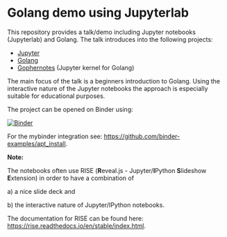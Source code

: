 # Golang demo using Jupyterlab

This repository provides a talk/demo including Jupyter notebooks (Jupyterlab) and Golang. The talk introduces into the following projects:
 * [Jupyter](https://jupyter.org) 
 * [Golang](https://golang.org)
 * [Gophernotes](https://github.com/gopherdata/gophernotes) (Jupyter kernel for Golang)

 The main focus of the talk is a beginners introduction to Golang. Using the interactive nature of the Jupyter notebooks the approach is especially suitable for educational purposes.

 The project can be opened on Binder using:

 [![Binder](https://mybinder.org/badge.svg)](https://mybinder.org/v2/gh/dressedfez/demo-jupyterlab-golang/master)

 For the mybinder integration see: https://github.com/binder-examples/apt_install.

**Note:**

The notebooks often use RISE (**R**eveal.js - Jupyter/**I**Python **S**lideshow **E**xtension) in order to have a combination of

a) a nice slide deck and

b) the interactive nature of Jupyter/IPython notebooks.

The documentation for RISE can be found here: https://rise.readthedocs.io/en/stable/index.html.

